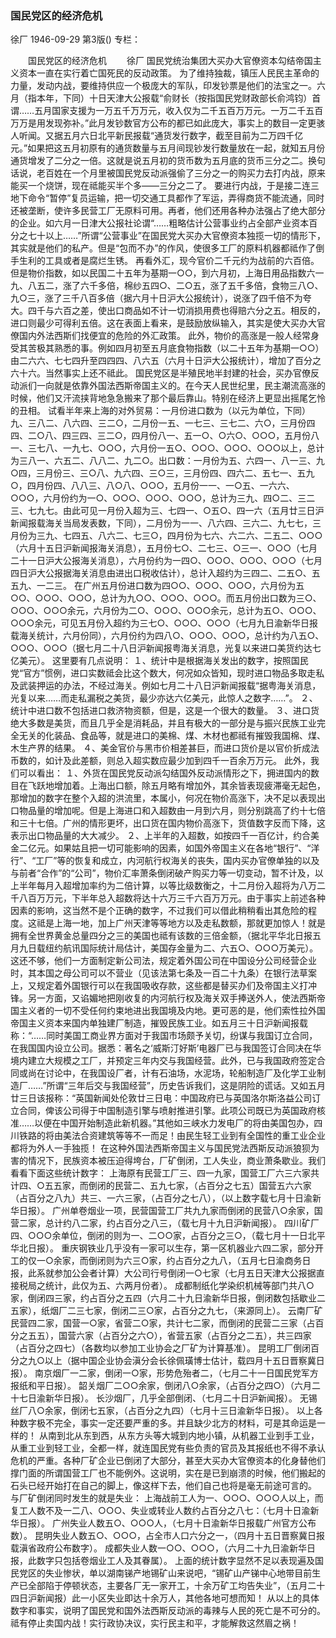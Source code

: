 ### 国民党区的经济危机
徐厂
1946-09-29
第3版()
专栏：

　　国民党区的经济危机
　　徐厂
    国民党统治集团大买办大官僚资本勾结帝国主义资本一直在实行着亡国死民的反动政策。
    为了维持独裁，镇压人民民主革命的力量，发动内战，要维持供应一个极庞大的军队，印发钞票是他们的法宝之一。六月（指本年，下同）十日天津大公报载“俞财长（按指国民党财政部长俞鸿钧）首谓……五月国家支援为一万五千万万元，收入仅为二千五百万万元。一万二千五百万万是用发现弥补。”此月发钞数官方公布的都已如此庞大，事实上的数目一定更骇人听闻。又据五月六日北平新民报载“通货发行数字，截至目前为二万四千亿元。”如果把这五月初原有的通货数量与五月间现钞发行数量放在一起，就知五月份通货增发了二分之一倍。这就是说五月初的货币数为五月底的货币三分之二。换句话说，老百姓在一个月里被国民党反动派强偷了三分之一的购买力去打内战，原来能买一个烧饼，现在祗能买半个多——三分之二了。
    要进行内战，于是接二连三地下命令“暂停”复员运输，把一切交通工具都作了军运，弄得商货不能流通，同时还被垄断，使许多民营工厂无原料可用。再者，他们还用各种办法强占了绝大部分的企业。如六月一日津大公报社论谓“……粗略估计公营事业约占全部产业资本百分之七十以上……”所谓“公营事业”在国民党大买办大官僚资本独揽一切的情形下，其实就是他们的私产。但是“包而不办”的作风，使很多工厂的原料机器都祗作了倒手生利的工具或者是腐烂生锈。
    再看外汇，现今官价二千元约为战前的六百倍。但是物价指数，如以民国二十五年为基期一○○，到六月初，上海日用品指数六一九、八五二，涨了六千多倍，棉纱五四○、二○五，涨了五千多倍，食物三八○、九○三，涨了三千八百多倍（据六月十日沪大公报统计），说涨了四千倍不为夸大。四千与六百之差，使出口商品如不计一切消损用费也得赔六分之五。相反的，进口则最少可得利五倍。这在表面上看来，是鼓励放纵输入，其实是使大买办大官僚国内外法西斯们找便宜的危险的外汇政策。
    此外，物价的高涨是一般人经常身受其苦极其熟悉的事。例如四月初至五月底食物指数（以二十五年为基期一○○）由二六六、七七四升至四四四、八六五（六月十日沪大公报统计），增加了百分之六十六。当然事实上还不祗此。
    国民党区是半殖民地半封建的社会，买办官僚反动派们一向就是依靠外国法西斯帝国主义的。在今天人民世纪里，民主潮流高涨的时候，他们又汗流挟背地急急搬来了那个最后靠山。特别在经济上更显出摇尾乞怜的丑相。
    试看半年来上海的对外贸易：一月份进口数为（以元为单位，下同）九、三八二、八六四、三二○，二月份一五、一七三、三七二、六○，三月份四四、二○八、四三四、三二○，四月份八一、五一○、○六○、○○○，五月份八一、三七八、一九七、○○○，六月份一五○、○○○、○○○、○○○以上，总计为三八一、六五二、八八二、九二○。出口数：一月份为五、六四一、八一三、九○四，三月份三、三○八、九六四、三○三，三月份四、四六二、五七一、五九○，四月份四、八八三、八○八、○○○，五月份一一、一○五、一六六、○○○，六月份约为一○、○○○、○○○、○○○，总计为三九、四○二、三二三、七九七。由此可见一月份入超为三、七四一、○五○、四一六（五月廿三日沪新闻报载海关当局发表数，下同），二月份为一一、八六四、三六二、九七七，三月份为三九、七四五、八六二、七三○，四月份为七六、六二六、二五二、○○○（六月十五日沪新闻报海关消息），五月份七○、二七三、○三一、○○○（七月二十一日沪大公报海关消息），六月份约为一四○、○○○、○○○、○○○（七月四日沪大公报据海关消息由进出口税收估计），总计入超约为三四二、二五○、五五九、一二三。
    在广州五月份进口数为四○○、○○○、○○○，六月份为五○○、○○○、○○○，总计为九○○、○○○、○○○。而五月份出口数为三○、○○○、○○○余元，六月份为二○、○○○、○○○余元，总计为五○、○○○、○○○余元，可见五月份入超约为三七○、○○○、○○○（七月九日渝新华日报载海关统计，六月份同），六月份约为四八○、○○○、○○○，总计约为八五○、○○○、○○○（据七月二十八日沪新闻报粤海关消息，光复以来进口美货约达七亿美元）。
    这里要有几点说明：
    １、统计中是根据海关发出的数字，按照国民党“官方”惯例，进口实数祗会比这个数大，何况如众皆知，现时进口物品多取走私及武装押运的办法，不经过海关。例如七月二十八日沪新闻报载“据粤海关消息，光复以来……而走私漏税之美货，最少亦达六亿美元，此惊人之数字……”。
    ２、统计中进口数不包括进口救济物资额，但是，这是一个很大的数量。
    ３、进口货绝大多数是美货，而且几乎全是消耗品，并且有极大的一部分是与振兴民族工业完全无关的化装品、食品等，就是进口的美棉、煤、木材也都祗有摧毁我国棉、煤、木生产界的结果。
    ４、美金官价与黑市价相差甚巨，而进口货价是以官价折成法币数的，如计及此差额，则总入超实数应最少加到四千一百余万万元。
    此外，我们可以看出：
    １、外货在国民党反动派勾结国外反动派情形之下，拥进国内的数目在飞跃地增加着。上海出口额，除五月略有增加外，其余皆表现疲滞毫无起色，那增加的数字在整个入超的洪流里，本属小，何况在物价高涨下，决不足以表现出口物品量的增加呢。但是上海进口和入超数由一月到六月，则分别跳高了约十七倍和三十七倍。广州的情形更坏，出口货在国内物价高涨下，货值数字反而下降，这表示出口物品量的大大减少。
    ２、上半年的入超数，如按四千一百亿计，约合美金二亿元。如果姑且把一切可能影响的因素，如国外帝国主义在各地“银行”、“洋行”、“工厂”等的恢复和成立，内河航行权海关的丧失，国内买办官僚单独的以及与前者“合作”的“公司”，物价汇率萧条倒闭破产购买力等一切变动，暂不计及，以上半年每月入超增加率约为二倍计算，以等比级数衡之，十二月份入超将为八万二千八百万万元，下半年总入超数将达十六万三千六百万万元。由于事实上前述各种因素的影响，这当然不是个正确的数字，不过我们可以借此稍稍看出其危险的程度。这祗是上海一地，加上广州天津等等地方以及走私数额，那就更加惊人！就是拥有全世界黄金总量四分之三的美国也祗有该数的三倍金额，（据北平华北日报五月九日载纽约航讯国际统计局估计，美国存金量为二、六五○、○○○万美元）。
    这还不够，他们一方面制定新公司法，规定着外国公司在中国设分公司经营企业时，其本国之母公司可以不营业（见该法第七条及一百二十九条）在银行法草案上，又规定着外国银行可以在我国吸收存款，这些都是替买办们及帝国主义打冲锋。另一方面，又谄媚地把刚收复的内河航行权及海关双手捧送外人，使法西斯帝国主义者的一切不受任何约束地进出我国境及内地。更可恶的是，他们索性拉外国帝国主义资本来国内单独建厂制造，摧毁民族工业。如五月三十日沪新闻报载称：“……同时美国工商业界方面对于我国市场颇予关切，纷谋与我国订立合同，在我国国内设立公司。据悉：著名之‘威斯汀好斯’电器厂已与我国签订合同决在华境内建立大规模之工厂，并预定三年内交与我国经营。此外，已与我国政府签定合同或尚在讨论中，在我国设厂者，计有石油场，水泥场，轮船制造厂及化学工业制造厂……”所谓“三年后交与我国经营”，历史告诉我们，这是阴险的谎话。又如五月廿三日该报称：“英国新闻处伦敦廿三日电：中国政府已与英国洛尔斯洛益公司订立合同，俾该公司得于中国制造引擎与喷射推进引擎。此项公司既已为英国政府核准……以便在中国开始制造此新机器。”其他如三峡水力发电厂的将由美国包办，四川铁路的将由美法合资建筑等等不一而足！由民生轻工业到有全国性的重工业企业都将为外人一手独揽！
    在这种外国法西斯帝国主义与国民党法西斯反动派狼狈为害的情况下，民族资本被压迫得垮台，厂矿倒闭，工人失业，商业萧条歇业。我们看看下面这些统计数字：
    上海原有民营工厂三、四一九家，国营工厂六三六家共计四、○五五家，而倒闭的民营二、五九七家，（占百分之七五）国营五六六家（占百分之八九）共三、一六三家，（占百分之七八），（以上数字载七月十日渝新华日报）。
    广州单卷烟业一项，民营国营工厂共九九家而倒闭的民营八○余家，国营二家，总计约八二家，约占百分之八三，（载七月十九日沪新闻报）。
    四川矿厂四、○○○余单位，倒闭的则为一、二○○家，占百分之三○，（载七月十一日北平华北日报）。
    重庆钢铁业几乎没有一家可以生存，第一区机器业六四二家，部分开工的仅一○余家，而倒闭则为六三○家，约占百分之九八，（五月七日渝商务日报，此系就参加公会者计算）大公司行号倒闭一○七家（七月五日天津大公报据直接税局之统计，此仅为五、六两月份者）。
    成都制纸化学染织机械等部门共八○家，倒闭四三家，约占百分之五四（六月二十九日渝新华日报，倒闭数包括歇业二五家），纸烟厂二三七家，倒闭二三○家，占百分之九七，（来源同上）。
    云南厂矿民营四二家，国营一○家，省营二○家，共计七二家，而倒闭的民营二三家（占百分之五五），国营六家（占百分之六○），省营五家（占百分之二五），共三四家（占百分之四七）（各数均以参加工业协会之厂矿为计算基准）。
    昆明工厂倒闭百分之九○以上（据中国企业协会滇分会长徐佩璜博士估计，载四月十五日晋察冀日报）。
    南京烟厂一二家，倒闭一○家，形势危殆者二，（七月二十一日国民党军方报纸和平日报）。
    韶关烟厂二○○余家，倒闭八○余家，（占百分之四○）（六月二十七日渝新华日报）。
    长沙烟厂，几乎全部倒闭、（七月二十日沪新闻报）。
    无锡丝厂八○余家，倒闭七五家，（占百分之九四）（七月十三日渝新华日报）。
    以上各种数字极不完全，事实一定还要严重的多。并且缺少北方的材料，可是其命运是一样的！
    从南到北从东到西，从东方头等大城到内地小镇，从机器工业到手工业，从重工业到轻工业，全都一样，就连国民党有些负责的官员及其报纸也不得不承认危机的严重。各种厂矿企业已倒闭了大部分，甚至大买办大官僚资本的化身替他们撑门面的所谓国营工厂也不能例外。这说明，实在是已到崩溃的时候，他们搬起的石头已经开始打在自己的脚上，像这样下去，他们自己也将是毫无前途可言的。
    与厂矿倒闭同时发生的就是失业：
    上海战前工人为一、○○○、○○○人以上，而复工人数不及一二八、○○○、失业或转业人数约占百分之八七：（七月十日渝新华日报）。
    广州失业人数五○、○○○人，（七月十日渝新华日报载广州官方公布数）。
    昆明失业人数五○、○○○，占全市人口六分之一，（四月十五日晋察冀日报载滇省政府公布数字）。
    成都失业人数一○○、○○○，（六月二十九日渝新华日报，此数字只包括卷烟业工人及其眷属）。
    上面的统计数字显然不足以表现遍及国民党区的失业惨状，单以湖南锑产地锡矿山来说吧，“锡矿山产锑中心地带目前生产已全部陷于停顿状态，主要各厂无一家开工，十余万矿工均告失业”，（五月二十四日沪新闻报）此一小区失业即达十余万人，其他各地可想而知！
    从以上的具体数字和事实，说明了国民党和国外法西斯反动派的毒辣与人民的死亡是不可分的。
    祗有停止卖国内战！实行政协决议，实行民主和平，才能解救这然眉之祸！
